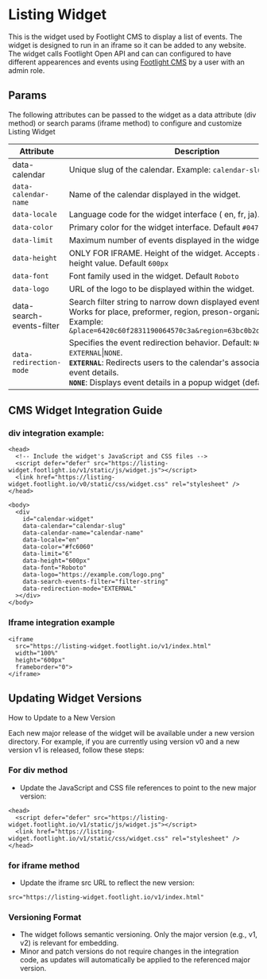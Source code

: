 # Listing Widget

This is the widget used by Footlight CMS to display a list of events. The widget is designed to run in an iframe so it can be added to any website. The widget calls Footlight Open API and can can configured to have different appearences and events using [Footlight CMS](https://cms.footlight.io) by a user with an admin role.

## Params

The following attributes can be passed to the widget as a data attribute (div method) or search params (iframe method) to configure and customize Listing Widget

| Attribute   | Description | Required             |
|-------------|-------------|---------------------|
| data-calendar            | Unique slug of the calendar.   Example: `calendar-slug`             |  YES            |     
| `data-calendar-name`     | Name of the calendar displayed in the widget.                       |  NO               |
| `data-locale`            | Language code for the widget interface ( en, fr, ja). Default `en`  | NO               |
| `data-color`             | Primary color for the widget interface. Default `#047857`.          | NO   |                 
| `data-limit`             | Maximum number of events displayed in the widget.  Default  `9`      | NO |    
| `data-height`            | ONLY FOR IFRAME. Height of the widget. Accepts any valid CSS height value. Default `600px`     | NO |    
| `data-font`              | Font family used in the widget.  Default  `Roboto` | NO |      
| `data-logo`              | URL of the logo to be displayed within the widget.   | NO                  | 
| data-search-events-filter | Search filter string to narrow down displayed events. <br> Works for place, preformer, region, preson-organization. <br> Example:  `&place=6420c60f2831190064570c3a&region=63bc0b2d1c6b6c005aad5253`      | NO                  |         
| `data-redirection-mode`  | Specifies the event redirection behavior. Default:  `NONE`  Values: `EXTERNAL`\|`NONE`. <br>  **`EXTERNAL`**: Redirects users to the calendar's associated website for event details. <br> **`NONE`**: Displays event details in a popup widget (default behavior).      |    NO                       |


## CMS Widget Integration Guide

### div integration example:

```
<head>
  <!-- Include the widget's JavaScript and CSS files -->
  <script defer="defer" src="https://listing-widget.footlight.io/v1/static/js/widget.js"></script>
  <link href="https://listing-widget.footlight.io/v0/static/css/widget.css" rel="stylesheet" />
</head>

<body>
  <div
    id="calendar-widget"                             
    data-calendar="calendar-slug"                                 
    data-calendar-name="calendar-name"                            
    data-locale="en"                                              
    data-color="#fc6060"                                          
    data-limit="6"                                                
    data-height="600px"                                           
    data-font="Roboto"                                            
    data-logo="https://example.com/logo.png"                      
    data-search-events-filter="filter-string"                     
    data-redirection-mode="EXTERNAL"                              
  ></div>
</body>
```

### Iframe integration example
```
<iframe
  src="https://listing-widget.footlight.io/v1/index.html"
  width="100%"
  height="600px"
  frameborder="0">
</iframe>
```

## Updating Widget Versions

How to Update to a New Version

Each new major release of the widget will be available under a new version directory. For example, if you are currently using version v0 and a new version v1 is released, follow these steps:

### For div method
* Update the JavaScript and CSS file references to point to the new major version:
```
<head>
  <script defer="defer" src="https://listing-widget.footlight.io/v1/static/js/widget.js"></script>
  <link href="https://listing-widget.footlight.io/v1/static/css/widget.css" rel="stylesheet" />
</head>
```

### for iframe method
* Update the iframe src URL to reflect the new version:
```
src="https://listing-widget.footlight.io/v1/index.html"
```

### Versioning Format
* The widget follows semantic versioning. Only the major version (e.g., v1, v2) is relevant for embedding.
* Minor and patch versions do not require changes in the integration code, as updates will automatically be applied to the referenced major version.





